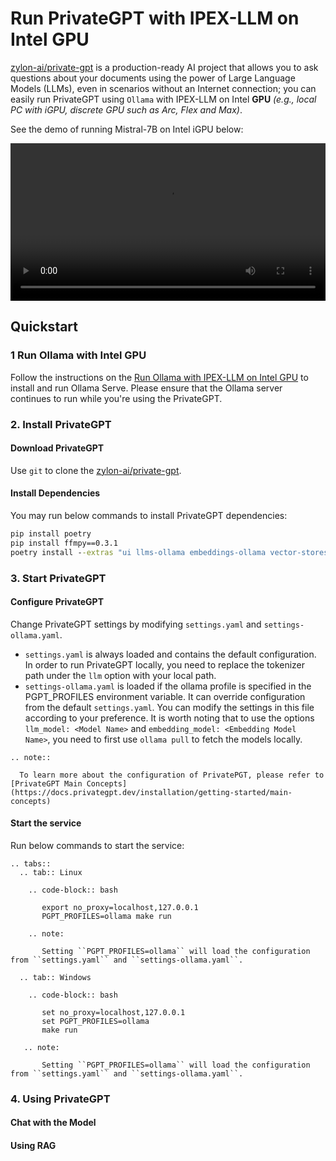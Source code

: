 # Run PrivateGPT with IPEX-LLM on Intel GPU

[zylon-ai/private-gpt](https://github.com/zylon-ai/private-gpt) is a production-ready AI project that allows you to ask questions about your documents using the power of Large Language Models (LLMs), even in scenarios without an Internet connection; you can easily run PrivateGPT using `Ollama` with IPEX-LLM on Intel **GPU** *(e.g., local PC with iGPU, discrete GPU such as Arc, Flex and Max)*.

See the demo of running Mistral-7B on Intel iGPU below:

<video src="https://llm-assets.readthedocs.io/en/latest/_images/ollama-linux-arc.mp4" width="100%" controls></video>

## Quickstart

### 1 Run Ollama with Intel GPU

Follow the instructions on the [Run Ollama with IPEX-LLM on Intel GPU](https://ipex-llm.readthedocs.io/en/latest/doc/LLM/Quickstart/ollama_quickstart.html) to install and run Ollama Serve. Please ensure that the Ollama server continues to run while you're using the PrivateGPT.

### 2. Install PrivateGPT

#### Download PrivateGPT

Use `git` to clone the [zylon-ai/private-gpt](https://github.com/zylon-ai/private-gpt).

#### Install Dependencies

You may run below commands to install PrivateGPT dependencies:
```cmd
pip install poetry
pip install ffmpy==0.3.1
poetry install --extras "ui llms-ollama embeddings-ollama vector-stores-qdrant"
```

### 3. Start PrivateGPT

#### Configure PrivateGPT

Change PrivateGPT settings by modifying `settings.yaml` and `settings-ollama.yaml`.

* `settings.yaml` is always loaded and contains the default configuration. In order to run PrivateGPT locally, you need to replace the tokenizer path under the `llm` option with your local path.
* `settings-ollama.yaml` is loaded if the ollama profile is specified in the PGPT_PROFILES environment variable. It can override configuration from the default `settings.yaml`. You can modify the settings in this file according to your preference. It is worth noting that to use the options `llm_model: <Model Name>` and `embedding_model: <Embedding Model Name>`, you need to first use `ollama pull` to fetch the models locally.



```eval_rst
.. note::

  To learn more about the configuration of PrivatePGT, please refer to [PrivateGPT Main Concepts](https://docs.privategpt.dev/installation/getting-started/main-concepts)

```

#### Start the service
Run below commands to start the service:

```eval_rst
.. tabs::
  .. tab:: Linux

    .. code-block:: bash

       export no_proxy=localhost,127.0.0.1
       PGPT_PROFILES=ollama make run

    .. note:

       Setting ``PGPT_PROFILES=ollama`` will load the configuration from ``settings.yaml`` and ``settings-ollama.yaml``.

  .. tab:: Windows
    
    .. code-block:: bash
       
       set no_proxy=localhost,127.0.0.1
       set PGPT_PROFILES=ollama
       make run

   .. note:

       Setting ``PGPT_PROFILES=ollama`` will load the configuration from ``settings.yaml`` and ``settings-ollama.yaml``.
```

### 4. Using PrivateGPT

#### Chat with the Model



#### Using RAG


